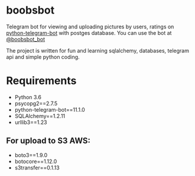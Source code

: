 # boobsbot

Telegram bot for viewing and uploading pictures by users, ratings on [python-telegram-bot](https://github.com/python-telegram-bot/python-telegram-bot) with postges database.
You can use the bot at [@boobsbot_bot](https://telegram.me/boobsbot_bot)

The project is written for fun and learning sqlalchemy, databases, telegram api and simple python coding.

Requirements
=====================
* Python 3.6
* psycopg2==2.7.5
* python-telegram-bot==11.1.0
* SQLAlchemy==1.2.11
* urllib3==1.23

For upload to S3 AWS:
-----------------------------------
* boto3==1.9.0
* botocore==1.12.0
* s3transfer==0.1.13
